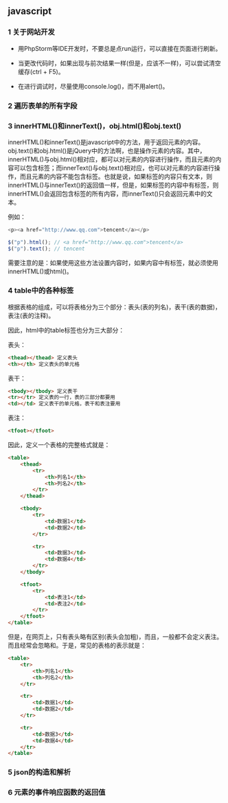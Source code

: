 ## javascript

### 1 关于网站开发

* 用PhpStorm等IDE开发时，不要总是点run运行，可以直接在页面进行刷新。

* 当更改代码时，如果出现与前次结果一样(但是，应该不一样)，可以尝试清空缓存(ctrl + F5)。

* 在进行调试时，尽量使用console.log()，而不用alert()。

### 2 遍历表单的所有字段

### 3 innerHTML()和innerText()，obj.html()和obj.text()

innerHTML()和innerText()是javascript中的方法，用于返回元素的内容。
obj.text()和obj.html()是jQuery中的方法啊，也是操作元素的内容。其中，innerHTML()与obj.html()相对应，都可以对元素的内容进行操作，而且元素的内容可以包含标签；而innerText()与obj.text()相对应，也可以对元素的内容进行操作，而且元素的内容不能包含标签。也就是说，如果标签的内容只有文本，则innerHTML()与innerText()的返回值一样，但是，如果标签的内容中有标签，则innerHTML()会返回包含标签的所有内容，而innerText()只会返回元素中的文本。

例如：

``` javascript
<p><a href="http://www.qq.com">tencent</a></p>

$("p").html(); // <a href="http://www.qq.com">tencent</a>
$("p").text(); // tencent
```

需要注意的是：如果使用这些方法设置内容时，如果内容中有标签，就必须使用innerHTML()或html()。

### 4 table中的各种标签

根据表格的组成，可以将表格分为三个部分：表头(表的列名)，表干(表的数据)，表注(表的注释)。

因此，html中的table标签也分为三大部分：

表头：

``` html
<thead></thead> 定义表头
<th></th> 定义表头的单元格
```

表干：

``` html
<tbody></tbody> 定义表干
<tr></tr> 定义表的一行，表的三部分都要用
<td></td> 定义表干的单元格，表干和表注要用
```

表注：

``` html
<tfoot></tfoot>
```

因此，定义一个表格的完整格式就是：

``` html
<table>
	<thead>
		<tr>
			<th>列名1</th>
			<th>列名2</th>
		</tr>
	</thead>

	<tbody>
		<tr>
			<td>数据1</td>
			<td>数据2</td>
		</tr>

		<tr>
			<td>数据3</td>
			<td>数据4</td>
		</tr>
	</tbody>

	<tfoot>
		<tr>
			<td>表注1</td>
			<td>表注2</td>
		</tr>
	</tfoot>
</table>
```

但是，在网页上，只有表头略有区别(表头会加粗)，而且，一般都不会定义表注。而且经常会忽略<thead>和<tbody>。于是，常见的表格的表示就是：

``` html
<table>
	<tr>
		<th>列名1</th>
		<th>列名2</th>
	</tr>

	<tr>
		<td>数据1</td>
		<td>数据2</td>
	</tr>

	<tr>
		<td>数据3</td>
		<td>数据4</td>
	</tr>
</table>
```

### 5 json的构造和解析

### 6 元素的事件响应函数的返回值
